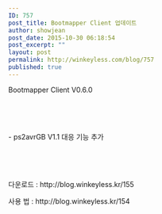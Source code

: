 ```yaml
---
ID: 757
post_title: Bootmapper Client 업데이트
author: showjean
post_date: 2015-10-30 06:18:54
post_excerpt: ""
layout: post
permalink: http://winkeyless.com/blog/757
published: true
---
```

<p>Bootmapper Client V0.6.0</p><p><br /></p><p><br /></p><p>- ps2avrGB V1.1 대응 기능 추가</p><p><br /></p><p><br /></p><p>다운로드 : http://blog.winkeyless.kr/155</p><p>사용 법 : http://blog.winkeyless.kr/154</p>